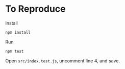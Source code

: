 # To Reproduce

Install

```
npm install
```

Run

```
npm test
```

Open `src/index.test.js`, uncomment line 4, and save.
